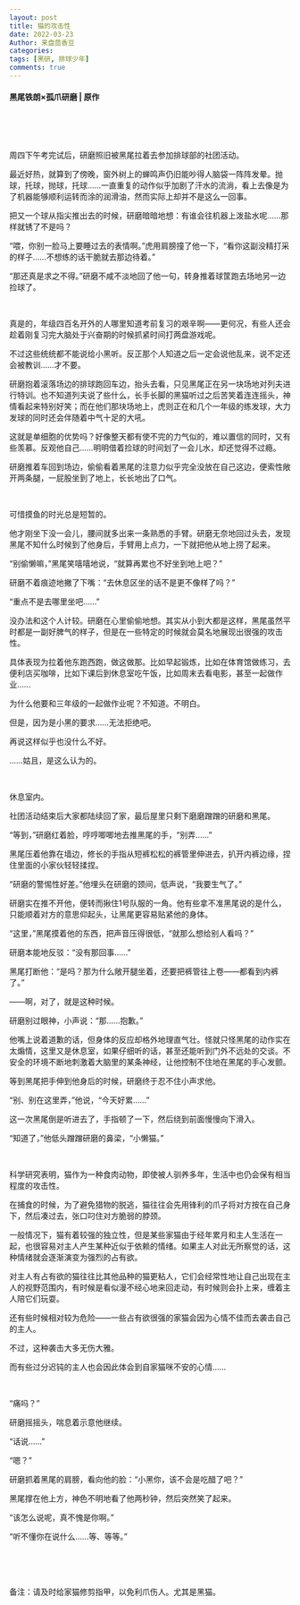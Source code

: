 ```yaml
---
layout: post
title: 猫的攻击性
date: 2022-03-23
Author: 来盘茴香豆
categories: 
tags: [黑研, 排球少年]
comments: true
--- 
```


#### 黑尾铁朗×孤爪研磨 | 原作


<br/><br/><br/>



 

 

 

周四下午考完试后，研磨照旧被黑尾拉着去参加排球部的社团活动。

最近好热，就算到了傍晚，窗外树上的蝉鸣声仍旧能吵得人脑袋一阵阵发晕。抛球，托球，抛球，托球……一直重复的动作似乎加剧了汗水的流淌，看上去像是为了机器能够顺利运转而涂的润滑油，然而实际上却并不是这么一回事。

把又一个球从指尖推出去的时候，研磨暗暗地想：有谁会往机器上泼盐水呢……那样就锈了不是吗？

“喂，你别一脸马上要睡过去的表情啊。”虎用肩膀撞了他一下，“看你这副没精打采的样子……不想练的话干脆就去那边待着。”

“那还真是求之不得。”研磨不咸不淡地回了他一句，转身推着球筐跑去场地另一边捡球了。

<br/>

真是的，年级四百名开外的人哪里知道考前复习的艰辛啊——更何况，有些人还会趁着刚复习完大脑处于兴奋期的时候抓紧时间打两盘游戏呢。

不过这些统统都不能说给小黑听。反正那个人知道之后一定会说他乱来，说不定还会被教训……才不要。

研磨抱着滚落场边的排球跑回车边，抬头去看，只见黑尾正在另一块场地对列夫进行特训。也不知道列夫说了些什么，长手长脚的黑猫听过之后苦笑着连连摇头，神情看起来特别好笑；而在他们那块场地上，虎则正在和几个一年级的练发球，大力发球的同时还会伴随着中气十足的大吼。

这就是单细胞的优势吗？好像整天都有使不完的力气似的，难以置信的同时，又有些羡慕。反观他自己……明明借着捡球的时间划了一会儿水，却还觉得不过瘾。

研磨推着车回到场边，偷偷看着黑尾的注意力似乎完全没放在自己这边，便索性敞开两条腿，一屁股坐到了地上，长长地出了口气。

<br/>

可惜摸鱼的时光总是短暂的。

他才刚坐下没一会儿，腰间就多出来一条熟悉的手臂。研磨无奈地回过头去，发现黑尾不知什么时候到了他身后，手臂用上点力，一下就把他从地上捞了起来。

“别偷懒嘛，”黑尾笑嘻嘻地说，“就算再累也不好坐到地上吧？”

研磨不着痕迹地撇了下嘴：“去休息区坐的话不是更不像样了吗？”

“重点不是去哪里坐吧……”

没办法和这个人计较。研磨在心里偷偷地想。其实从小到大都是这样，黑尾虽然平时都是一副好脾气的样子，但是在一些特定的时候就会莫名地展现出很强的攻击性。

具体表现为拉着他东跑西跑，做这做那。比如早起锻炼，比如在体育馆做练习，去便利店买咖啡，比如下课后到休息室吃午饭，比如周末去看电影，甚至一起做作业……

为什么他要和三年级的一起做作业呢？不知道。不明白。

但是，因为是小黑的要求……无法拒绝吧。

再说这样似乎也没什么不好。

……姑且，是这么认为的。

<br/>

休息室内。

社团活动结束后大家都陆续回了家，最后屋里只剩下磨磨蹭蹭的研磨和黑尾。

“等到，”研磨红着脸，哼哼唧唧地去推黑尾的手，“别弄……”

黑尾压着他靠在墙边，修长的手指从短裤松松的裤管里伸进去，扒开内裤边缘，捏住里面的小家伙轻轻揉捏。

“研磨的警惕性好差。”他埋头在研磨的颈间，低声说，“我要生气了。”

研磨实在推不开他，便转而揪住1号队服的一角。他有些拿不准黑尾说的是什么，只能顺着对方的意思仰起头，让黑尾更容易贴紧他的身体。

“这里，”黑尾摸着他的东西，把声音压得很低，“就那么想给别人看吗？”

研磨本能地反驳：“没有那回事……”

黑尾打断他：“是吗？那为什么敞开腿坐着，还要把裤管往上卷——都看到内裤了。”

——啊，对了，就是这种时候。

研磨别过眼神，小声说：“那……抱歉。”

他嘴上说着道歉的话，但身体的反应却格外地理直气壮。怪就只怪黑尾的动作实在太煽情，这里又是休息室，如果仔细听的话，甚至还能听到门外不远处的交谈。不安全的环境不断地刺激着大脑里的某条神经，让他控制不住地在黑尾的手心发颤。

等到黑尾把手伸到他身后的时候，研磨终于忍不住小声求他。

“别、别在这里弄，”他说，“今天好累……”

这一次黑尾倒是听进去了，手指顿了一下，然后绕到前面慢慢向下滑入。

“知道了，”他低头蹭蹭研磨的鼻梁，“小懒猫。”

<br/>

科学研究表明，猫作为一种食肉动物，即使被人驯养多年，生活中也仍会保有相当程度的攻击性。

在捕食的时候，为了避免猎物的脱逃，猫往往会先用锋利的爪子将对方按在自己身下，然后凑过去，张口叼住对方脆弱的脖颈。

一般情况下，猫有着较强的独立性，但是某些家猫由于经年累月和主人生活在一起，也很容易对主人产生某种近似于依赖的情绪。如果主人对此无所察觉的话，这种情绪就会逐渐演变为强烈的占有欲。

对主人有占有欲的猫往往比其他品种的猫更粘人，它们会经常性地让自己出现在主人的视野范围内，有时候是看似漫不经心地来回走动，有时候则会扑上来，缠着主人陪它们玩耍。

还有些时候相对较为危险——一些占有欲很强的家猫会因为心情不佳而去袭击自己的主人。

不过，这种袭击大多无伤大雅。

而有些过分迟钝的主人也会因此体会到自家猫咪不安的心情……

<br/>

“痛吗？”

研磨摇摇头，喘息着示意他继续。

“话说……”

“嗯？”

研磨抓着黑尾的肩膀，看向他的脸：“小黑你，该不会是吃醋了吧？”

黑尾撑在他上方，神色不明地看了他两秒钟，然后突然笑了起来。

“该怎么说呢，真不愧是你啊。”

“听不懂你在说什么……等、等等。”

<br/><br/><br/>



备注：请及时给家猫修剪指甲，以免利爪伤人。尤其是黑猫。

<br/><br/><br/>


